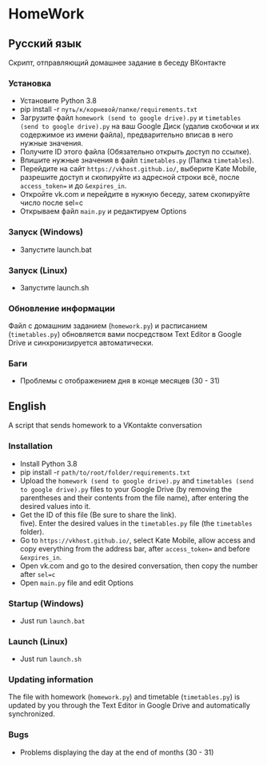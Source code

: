 # HomeWork

## Русский язык
Скрипт, отправляющий домашнее задание в беседу ВКонтакте

### Установка
* Установите Python 3.8  
* pip install -r `путь/к/корневой/папке/requirements.txt`  
* Загрузите файл `homework (send to google drive).py` и `timetables (send to google drive).py` на ваш Google Диск (удалив скобочки и их содержимое из имени файла), предварительно вписав в него нужные значения.  
* Получите ID этого файла (Обязательно открыть доступ по ссылке).  
* Впишите нужные значения в файл `timetables.py` (Папка `timetables`).  
* Перейдите на сайт `https://vkhost.github.io/`, выберите Kate Mobile, разрешите доступ и скопируйте из адресной строки всё, после `access_token=` и до `&expires_in`.  
* Откройте vk.com и перейдите в нужную беседу, затем скопируйте число после sel=c  
* Открываем файл `main.py` и редактируем Options  

### Запуск (Windows)
* Запустите launch.bat

### Запуск (Linux)
* Запустите launch.sh

### Обновление информации
Файл с домашним заданием (`homework.py`) и расписанием (`timetables.py`) обновляется вами посредством Text Editor в Google Drive и синхронизируется автоматически.

### Баги  
* Проблемы с отображением дня в конце месяцев (30 - 31)

## English
A script that sends homework to a VKontakte conversation

### Installation
* Install Python 3.8  
* pip install -r `path/to/root/folder/requirements.txt`  
* Upload the `homework (send to google drive).py` and `timetables (send to google drive).py` files to your Google Drive (by removing the parentheses and their contents from the file name), after entering the desired values into it.  
* Get the ID of this file (Be sure to share the link).  
five). Enter the desired values in the `timetables.py` file (the `timetables` folder).  
* Go to `https://vkhost.github.io/`, select Kate Mobile, allow access and copy everything from the address bar, after `access_token=` and before `&expires_in`.  
* Open vk.com and go to the desired conversation, then copy the number after `sel=c`  
* Open `main.py` file and edit Options  

### Startup (Windows)
* Just run `launch.bat`

### Launch (Linux)
* Just run `launch.sh`

### Updating information
The file with homework (`homework.py`) and timetable (`timetables.py`) is updated by you through the Text Editor in Google Drive and automatically synchronized.

### Bugs
* Problems displaying the day at the end of months (30 - 31)

